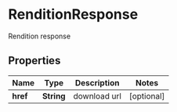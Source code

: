 

# RenditionResponse

Rendition response

## Properties

| Name | Type | Description | Notes |
|------------ | ------------- | ------------- | -------------|
|**href** | **String** | download url |  [optional] |



